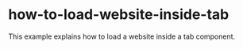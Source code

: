 # how-to-load-website-inside-tab
This example explains how to load a website inside a tab component.
